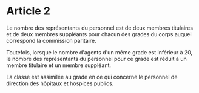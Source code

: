 # Article 2

Le nombre des représentants du personnel est de deux membres titulaires et de deux membres suppléants pour chacun des grades du corps auquel correspond la commission paritaire.

Toutefois, lorsque le nombre d'agents d'un même grade est inférieur à 20, le nombre des représentants du personnel pour ce grade est réduit à un membre titulaire et un membre suppléant.

La classe est assimilée au grade en ce qui concerne le personnel de direction des hôpitaux et hospices publics.

